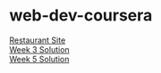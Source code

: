 # web-dev-coursera

<a href="https://housecat90.github.io/web-dev-coursera/restaurant-site/" target="_blank">Restaurant Site</a><br>
<a href="https://housecat90.github.io/web-dev-coursera/week-3-assignment/">Week 3 Solution</a><br>
<a href="https://housecat90.github.io/web-dev-coursera/week-5-assignment/" target="_blank">Week 5 Solution</a>
